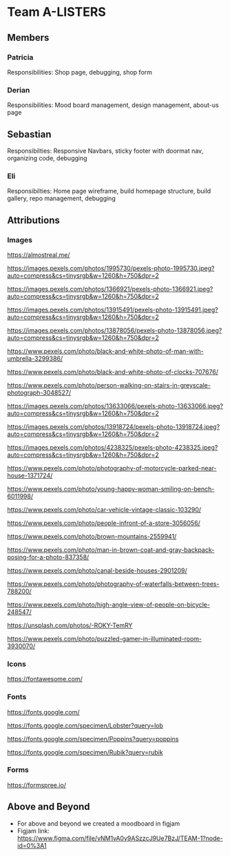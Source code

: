 # Team A-LISTERS

## Members

### Patricia

Responsibilities: Shop page, debugging, shop form

### Derian

Responsibilities: Mood board management, design management, about-us page

## Sebastian

Responsibilties: Responsive Navbars, sticky footer with doormat nav, organizing code, debugging

### Eli

Responsibilties: Home page wireframe, build homepage structure, build gallery, repo management, debugging

## Attributions

### Images

<https://almostreal.me/>

<https://images.pexels.com/photos/1995730/pexels-photo-1995730.jpeg?auto=compress&cs=tinysrgb&w=1260&h=750&dpr=2>

<https://images.pexels.com/photos/1366921/pexels-photo-1366921.jpeg?auto=compress&cs=tinysrgb&w=1260&h=750&dpr=2>

<https://images.pexels.com/photos/13915491/pexels-photo-13915491.jpeg?auto=compress&cs=tinysrgb&w=1260&h=750&dpr=2>

<https://images.pexels.com/photos/13878056/pexels-photo-13878056.jpeg?auto=compress&cs=tinysrgb&w=1260&h=750&dpr=2>

<https://www.pexels.com/photo/black-and-white-photo-of-man-with-umbrella-3299386/>

<https://www.pexels.com/photo/black-and-white-photo-of-clocks-707676/>

<https://www.pexels.com/photo/person-walking-on-stairs-in-greyscale-photograph-3048527/>

<https://images.pexels.com/photos/13633066/pexels-photo-13633066.jpeg?auto=compress&cs=tinysrgb&w=1260&h=750&dpr=2>

<https://images.pexels.com/photos/13918724/pexels-photo-13918724.jpeg?auto=compress&cs=tinysrgb&w=1260&h=750&dpr=2>

<https://images.pexels.com/photos/4238325/pexels-photo-4238325.jpeg?auto=compress&cs=tinysrgb&w=1260&h=750&dpr=2>

<https://www.pexels.com/photo/photography-of-motorcycle-parked-near-house-1371724/>

<https://www.pexels.com/photo/young-happy-woman-smiling-on-bench-6011998/>

<https://www.pexels.com/photo/car-vehicle-vintage-classic-103290/>

<https://www.pexels.com/photo/people-infront-of-a-store-3056056/>

<https://www.pexels.com/photo/brown-mountains-2559941/>

<https://www.pexels.com/photo/man-in-brown-coat-and-gray-backpack-posing-for-a-photo-837358/>

<https://www.pexels.com/photo/canal-beside-houses-2901209/>

<https://www.pexels.com/photo/photography-of-waterfalls-between-trees-788200/>

<https://www.pexels.com/photo/high-angle-view-of-people-on-bicycle-248547/>

<https://unsplash.com/photos/-ROKY-TemRY>

<https://www.pexels.com/photo/puzzled-gamer-in-illuminated-room-3930070/>

### Icons

<https://fontawesome.com/>

### Fonts

<https://fonts.google.com/>

<https://fonts.google.com/specimen/Lobster?query=lob>

<https://fonts.google.com/specimen/Poppins?query=poppins>

<https://fonts.google.com/specimen/Rubik?query=rubik>

### Forms

<https://formspree.io/>

## Above and Beyond

- For above and beyond we created a moodboard in figjam
- Figjam link: <https://www.figma.com/file/vNM1vA0v9ASzzcJ9Ue7BzJ/TEAM-1?node-id=0%3A1>
